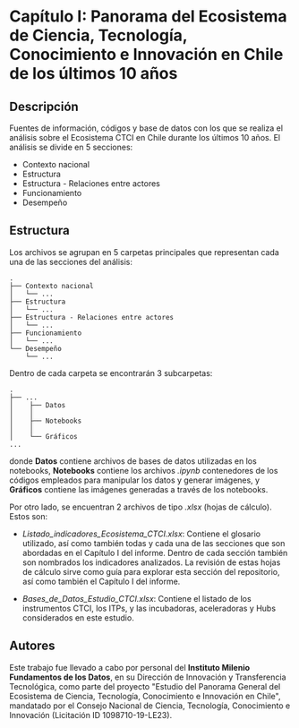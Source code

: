 # Capítulo I: Panorama del Ecosistema de Ciencia, Tecnología, Conocimiento e Innovación en Chile de los últimos 10 años

## Descripción

Fuentes de información, códigos y base de datos con los que se realiza el análisis sobre el Ecosistema CTCI en Chile durante los últimos 10 años. El análisis se divide en 5 secciones:

- Contexto nacional
- Estructura
- Estructura - Relaciones entre actores
- Funcionamiento
- Desempeño

## Estructura

Los archivos se agrupan en 5 carpetas principales que representan cada una de las secciones del análisis:

    .
    ├── Contexto nacional
    │   └── ... 
    ├── Estructura              
    │   └── ... 
    ├── Estructura - Relaciones entre actores
    │   └── ... 
    ├── Funcionamiento
    │   └── ... 
    └── Desempeño
        └── ... 

Dentro de cada carpeta se encontrarán 3 subcarpetas:

    .
    ├── ...
    │    ├── Datos
    │    │
    │    ├── Notebooks
    │    │
    │    └── Gráficos
    ... 

donde **Datos** contiene archivos de bases de datos utilizadas en los notebooks, **Notebooks** contiene los archivos _.ipynb_ contenedores de los códigos empleados para manipular los datos y generar imágenes, y **Gráficos** contiene las imágenes generadas a través de los notebooks.

Por otro lado, se encuentran 2 archivos de tipo _.xlsx_ (hojas de cálculo). Estos son:

- _Listado\_indicadores\_Ecosistema\_CTCI.xlsx_: Contiene el glosario utilizado, así como también todas y cada una de las secciones que son abordadas en el Capítulo I del informe. Dentro de cada sección también son nombrados los indicadores analizados. La revisión de estas hojas de cálculo sirve como guía para explorar esta sección del repositorio, así como también el Capítulo I del informe.

- _Bases\_de\_Datos\_Estudio\_CTCI.xlsx_: Contiene el listado de los instrumentos CTCI, los ITPs, y las incubadoras, aceleradoras y Hubs considerados en este estudio.

## Autores

Este trabajo fue llevado a cabo por personal del **Instituto Milenio Fundamentos de los Datos**, en su Dirección de Innovación y Transferencia Tecnológica, como parte del proyecto "Estudio del
Panorama General del Ecosistema de Ciencia, Tecnología, Conocimiento e Innovación en Chile", mandatado por el Consejo Nacional de Ciencia, Tecnología, Conocimiento e Innovación (Licitación ID 1098710-19-LE23).

